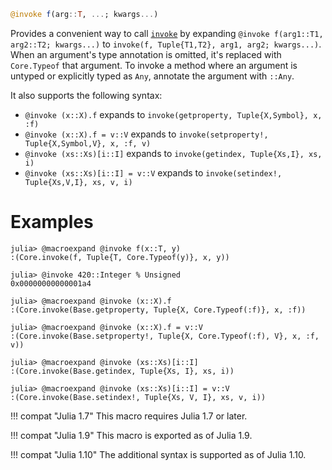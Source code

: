 ```julia
@invoke f(arg::T, ...; kwargs...)
```

Provides a convenient way to call [`invoke`](@ref) by expanding `@invoke f(arg1::T1, arg2::T2; kwargs...)` to `invoke(f, Tuple{T1,T2}, arg1, arg2; kwargs...)`. When an argument's type annotation is omitted, it's replaced with `Core.Typeof` that argument. To invoke a method where an argument is untyped or explicitly typed as `Any`, annotate the argument with `::Any`.

It also supports the following syntax:

  * `@invoke (x::X).f` expands to `invoke(getproperty, Tuple{X,Symbol}, x, :f)`
  * `@invoke (x::X).f = v::V` expands to `invoke(setproperty!, Tuple{X,Symbol,V}, x, :f, v)`
  * `@invoke (xs::Xs)[i::I]` expands to `invoke(getindex, Tuple{Xs,I}, xs, i)`
  * `@invoke (xs::Xs)[i::I] = v::V` expands to `invoke(setindex!, Tuple{Xs,V,I}, xs, v, i)`

# Examples

```jldoctest
julia> @macroexpand @invoke f(x::T, y)
:(Core.invoke(f, Tuple{T, Core.Typeof(y)}, x, y))

julia> @invoke 420::Integer % Unsigned
0x00000000000001a4

julia> @macroexpand @invoke (x::X).f
:(Core.invoke(Base.getproperty, Tuple{X, Core.Typeof(:f)}, x, :f))

julia> @macroexpand @invoke (x::X).f = v::V
:(Core.invoke(Base.setproperty!, Tuple{X, Core.Typeof(:f), V}, x, :f, v))

julia> @macroexpand @invoke (xs::Xs)[i::I]
:(Core.invoke(Base.getindex, Tuple{Xs, I}, xs, i))

julia> @macroexpand @invoke (xs::Xs)[i::I] = v::V
:(Core.invoke(Base.setindex!, Tuple{Xs, V, I}, xs, v, i))
```

!!! compat "Julia 1.7"
    This macro requires Julia 1.7 or later.


!!! compat "Julia 1.9"
    This macro is exported as of Julia 1.9.


!!! compat "Julia 1.10"
    The additional syntax is supported as of Julia 1.10.

